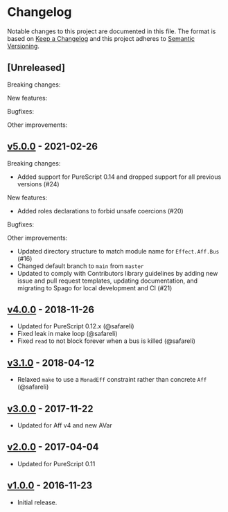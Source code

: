 # Changelog

Notable changes to this project are documented in this file. The format is based on [Keep a Changelog](https://keepachangelog.com/en/1.0.0/) and this project adheres to [Semantic Versioning](https://semver.org/spec/v2.0.0.html).

## [Unreleased]

Breaking changes:

New features:

Bugfixes:

Other improvements:

## [v5.0.0](https://github.com/purescript-contrib/purescript-aff-bus/releases/tag/v5.0.0) - 2021-02-26

Breaking changes:
- Added support for PureScript 0.14 and dropped support for all previous versions (#24)

New features:
- Added roles declarations to forbid unsafe coercions (#20) 

Bugfixes:

Other improvements:
- Updated directory structure to match module name for `Effect.Aff.Bus` (#16)
- Changed default branch to `main` from `master`
- Updated to comply with Contributors library guidelines by adding new issue and pull request templates, updating documentation, and migrating to Spago for local development and CI (#21)

## [v4.0.0](https://github.com/purescript-contrib/purescript-aff-bus/releases/tag/v4.0.0) - 2018-11-26

- Updated for PureScript 0.12.x (@safareli)
- Fixed leak in make loop (@safareli)
- Fixed `read` to not block forever when a bus is killed (@safareli)

## [v3.1.0](https://github.com/purescript-contrib/purescript-aff-bus/releases/tag/v3.1.0) - 2018-04-12

- Relaxed `make` to use a `MonadEff` constraint rather than concrete `Aff` (@safareli)

## [v3.0.0](https://github.com/purescript-contrib/purescript-aff-bus/releases/tag/v3.0.0) - 2017-11-22

- Updated for Aff v4 and new AVar

## [v2.0.0](https://github.com/purescript-contrib/purescript-aff-bus/releases/tag/v2.0.0) - 2017-04-04

- Updated for PureScript 0.11

## [v1.0.0](https://github.com/purescript-contrib/purescript-aff-bus/releases/tag/v1.0.0) - 2016-11-23

- Initial release.
